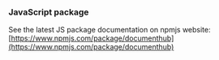 ### JavaScript package

See the latest JS package documentation on npmjs website: [https://www.npmjs.com/package/documenthub](https://www.npmjs.com/package/documenthub)

